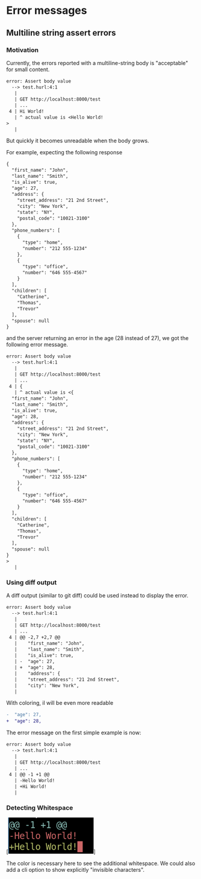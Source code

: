 # Error messages

## Multiline string assert errors

### Motivation
Currently, the errors reported with a multiline-string body is "acceptable" for small content.

```
error: Assert body value
  --> test.hurl:4:1
   |
   | GET http://localhost:8000/test
   | ...
 4 | Hi World!
   | ^ actual value is <Hello World!
>
   |
```

But quickly it becomes unreadable when the body grows.

For example, expecting the following response
```
{
  "first_name": "John",
  "last_name": "Smith",
  "is_alive": true,
  "age": 27,
  "address": {
    "street_address": "21 2nd Street",
    "city": "New York",
    "state": "NY",
    "postal_code": "10021-3100"
  },
  "phone_numbers": [
    {
      "type": "home",
      "number": "212 555-1234"
    },
    {
      "type": "office",
      "number": "646 555-4567"
    }
  ],
  "children": [
    "Catherine",
    "Thomas",
    "Trevor"
  ],
  "spouse": null
}
```

and the server returning an error in the age (28 instead of 27), we got the following error message.
```
error: Assert body value
  --> test.hurl:4:1
   |
   | GET http://localhost:8000/test
   | ...
 4 | {
   | ^ actual value is <{
  "first_name": "John",
  "last_name": "Smith",
  "is_alive": true,
  "age": 28,
  "address": {
    "street_address": "21 2nd Street",
    "city": "New York",
    "state": "NY",
    "postal_code": "10021-3100"
  },
  "phone_numbers": [
    {
      "type": "home",
      "number": "212 555-1234"
    },
    {
      "type": "office",
      "number": "646 555-4567"
    }
  ],
  "children": [
    "Catherine",
    "Thomas",
    "Trevor"
  ],
  "spouse": null
}
>
   |
```


### Using diff output

A diff output (similar to git diff) could be used instead to display the error.

```
error: Assert body value
  --> test.hurl:4:1
   |
   | GET http://localhost:8000/test
   | ...
 4 | @@ -2,7 +2,7 @@
   |    "first_name": "John",
   |    "last_name": "Smith",
   |    "is_alive": true,
   | -  "age": 27,
   | +  "age": 28,
   |    "address": {
   |    "street_address": "21 2nd Street",
   |    "city": "New York",
   |
```

With coloring, il will be even more readable
```diff
-  "age": 27,
+  "age": 28,
```



The error message on the first simple example is now:

```
error: Assert body value
  --> test.hurl:4:1
   |
   | GET http://localhost:8000/test
   | ...
 4 | @@ -1 +1 @@
   | -Hello World!
   | +Hi World!
   |
```


### Detecting Whitespace

[![whitespace](trailing_space.png)]

The color is necessary here to see the additional whitespace.
We could also add a cli option to show explicitly "invisible characters".





